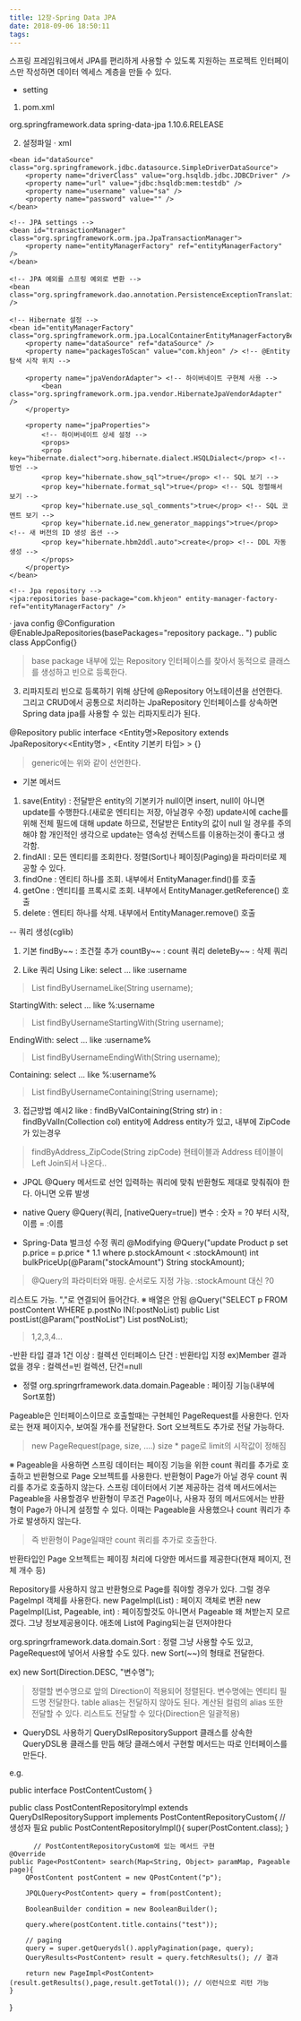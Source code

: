 ```yaml
---
title: 12장-Spring Data JPA
date: 2018-09-06 18:50:11
tags:
---
```


스프링 프레임워크에서 JPA를 편리하게 사용할 수 있도록 지원하는 프로젝트
인터페이스만 작성하면 데이터 엑세스 계층을 만들 수 있다.

- setting
1) pom.xml
<dependency>
    <groupId>org.springframework.data</groupId>
    <artifactId>spring-data-jpa</artifactId>
    <version>1.10.6.RELEASE</version>
</dependency>

2) 설정파일
·  xml
<?xml version="1.0" encoding="UTF-8"?>
<beans xmlns="http://www.springframework.org/schema/beans"
    xmlns:xsi="http://www.w3.org/2001/XMLSchema-instance"
    xmlns:util="http://www.springframework.org/schema/util"
    xmlns:context="http://www.springframework.org/schema/context"
    xmlns:p="http://www.springframework.org/schema/p"
    xmlns:jdbc="http://www.springframework.org/schema/jdbc"
    xmlns:tx="http://www.springframework.org/schema/tx"
    xmlns:jpa="http://www.springframework.org/schema/data/jpa"
    xsi:schemaLocation="http://www.springframework.org/schema/beans
    http://www.springframework.org/schema/beans/spring-beans.xsd
    http://www.springframework.org/schema/util
    http://www.springframework.org/schema/util/spring-util.xsd
    http://www.springframework.org/schema/context
    http://www.springframework.org/schema/context/spring-context.xsd
    http://www.springframework.org/schema/jdbc
    http://www.springframework.org/schema/jdbc/spring-jdbc.xsd
    http://www.springframework.org/schema/tx
    http://www.springframework.org/schema/tx/spring-tx.xsd
    http://www.springframework.org/schema/data/jpa
    http://www.springframework.org/schema/data/jpa/spring-jpa.xsd">

    <bean id="dataSource" class="org.springframework.jdbc.datasource.SimpleDriverDataSource">
        <property name="driverClass" value="org.hsqldb.jdbc.JDBCDriver" />
        <property name="url" value="jdbc:hsqldb:mem:testdb" />
        <property name="username" value="sa" />
        <property name="password" value="" />
    </bean>

    <!-- JPA settings -->
    <bean id="transactionManager" class="org.springframework.orm.jpa.JpaTransactionManager">
        <property name="entityManagerFactory" ref="entityManagerFactory" />
    </bean>

    <!-- JPA 예외를 스프링 예외로 변환 -->
    <bean class="org.springframework.dao.annotation.PersistenceExceptionTranslationPostProcessor" />
     
    <!-- Hibernate 설정 -->
    <bean id="entityManagerFactory" class="org.springframework.orm.jpa.LocalContainerEntityManagerFactoryBean">
        <property name="dataSource" ref="dataSource" />
        <property name="packagesToScan" value="com.khjeon" /> <!-- @Entity 탐색 시작 위치 -->

        <property name="jpaVendorAdapter"> <!-- 하이버네이트 구현체 사용 -->
            <bean class="org.springframework.orm.jpa.vendor.HibernateJpaVendorAdapter" />
        </property>

        <property name="jpaProperties">
            <!-- 하이버네이트 상세 설정 -->
            <props>
            <prop key="hibernate.dialect">org.hibernate.dialect.HSQLDialect</prop> <!-- 방언 -->
            <prop key="hibernate.show_sql">true</prop> <!-- SQL 보기 -->
            <prop key="hibernate.format_sql">true</prop> <!-- SQL 정렬해서 보기 -->
            <prop key="hibernate.use_sql_comments">true</prop> <!-- SQL 코멘트 보기 -->
            <prop key="hibernate.id.new_generator_mappings">true</prop> <!-- 새 버전의 ID 생성 옵션 -->
            <prop key="hibernate.hbm2ddl.auto">create</prop> <!-- DDL 자동 생성 -->
            </props>
        </property>
    </bean>

    <!-- Jpa repository -->
    <jpa:repositories base-package="com.khjeon" entity-manager-factory-ref="entityManagerFactory" />

</beans>

· java config
@Configuration
@EnableJpaRepositories(basePackages="repository package.. ")
public class AppConfig{}

> base package 내부에 있는 Repository 인터페이스를 찾아서 동적으로 클래스를 생성하고 빈으로 등록한다.

3) 리파지토리
빈으로 등록하기 위해 상단에 @Repository 어노테이션을 선언한다.
그리고 CRUD에서 공통으로 처리하는 JpaRepository 인터페이스를 상속하면 Spring data jpa를 사용할 수  있는 리파지토리가 된다.

@Repository
public interface <Entity명>Repository extends JpaRepository<<Entity명> , <Entity 기본키 타입> > {}
> generic에는 위와 같이 선언한다.

- 기본 메서드
1) save(Entity) :
전달받은 entity의 기본키가 null이면 insert, null이 아니면 update를 수행한다.(새로운 엔티티는 저장, 아닐경우 수정)
update시에 cache를 위해 전체 필드에 대해 update 하므로, 전달받은 Entity의 값이 null 일 경우를 주의해야 함
개인적인 생각으로 update는 영속성 컨텍스트를 이용하는것이 좋다고 생각함.
2) findAll : 모든 엔티티를 조회한다. 정렬(Sort)나 페이징(Paging)을 파라미터로 제공할 수 있다.
3) findOne : 엔티티 하나를 조회. 내부에서 EntityManager.find()를 호출
4) getOne : 엔티티를 프록시로 조회. 내부에서 EntityManager.getReference() 호출
5) delete : 엔티티 하나를 삭제. 내부에서 EntityManager.remove() 호출

-- 쿼리 생성(cglib)
1) 기본
findBy~~ : 조건절 추가
countBy~~ : count 쿼리
deleteBy~~ : 삭제 쿼리

2) Like 쿼리
Using Like: select ... like :username
> List<User> findByUsernameLike(String username);

StartingWith: select ... like %:username
> List<User> findByUsernameStartingWith(String username);

EndingWith: select ... like :username%
> List<User> findByUsernameEndingWith(String username);

Containing: select ... like %:username%
>List<User> findByUsernameContaining(String username);

3) 접근방법 예시2
like : findByValContaining(String str)
in : findByValIn(Collection col)
entity에 Address entity가 있고, 내부에 ZipCode가 있는경우
> findByAddress_ZipCode(String zipCode)
현테이블과 Address 테이블이 Left Join되서 나온다..

- JPQL
@Query 메서드로 선언
입력하는 쿼리에 맞춰 반환형도 제대로 맞춰줘야 한다. 아니면 오류 발생

- native Query
@Query(쿼리, [nativeQuery=true])
변수 : 숫자 = ?0 부터 시작, 이름 = :이름

- Spring-Data 벌크성 수정 쿼리
@Modifying
@Query("update Product p set p.price = p.price * 1.1 where p.stockAmount < :stockAmount)
int bulkPriceUp(@Param("stockAmount") String stockAmount);
> @Query의 파라미터와 매핑. 순서로도 지정 가능. :stockAmount 대신 ?0


리스트도 가능. ","로 연결되어 들어간다.
※ 배열은 안됨
@Query("SELECT p FROM postContent WHERE p.postNo IN(:postNoList)
public List<PostContent> postList(@Param("postNoList") List<Long> postNoList);
> 1,2,3,4...

-반환 타입
결과 1건 이상 : 컬렉션 인터페이스
단건 : 반환타입 지정 ex)Member
결과 없을 경우 : 컬렉션=빈 컬렉션, 단건=null

- 정렬
org.springrframework.data.domain.Pageable : 페이징 기능(내부에 Sort포함)

Pageable은 인터페이스이므로 호출할때는 구현체인 PageRequest를 사용한다.
인자로는 현재 페이지수, 보여질 개수를 전달한다. Sort 오브젝트도 추가로 전달 가능하다.
> new PageRequest(page, size, ....)
size * page로 limit의 시작값이 정해짐

※ Pageable을 사용하면 스프링 데이터는 페이징 기능을 위한 count 쿼리를 추가로 호출하고
반환형으로 Page 오브젝트를 사용한다.
반환형이 Page가 아닐 경우 count 쿼리를 추가로 호출하지 않는다.
스프링 데이터에서 기본 제공하는 검색 메서드에서는 Pageable을 사용할경우 반환형이 무조건 Page이나,
사용자 정의 메서드에서는 반환형이 Page가 아니게 설정할 수 있다.
이때는 Pageable을 사용했으나 count 쿼리가 추가로 발생하지 않는다.
> 즉 반환형이 Page일때만 count 쿼리를 추가로 호출한다.

반환타입인 Page 오브젝트는 페이징 처리에 다양한 메서드를 제공한다(현재 페이지, 전체 개수 등)

Repository를 사용하지 않고 반환형으로 Page를 줘야할 경우가 있다.
그럴 경우 PageImpl 객체를 사용한다.
new PageImpl(List<T>) : 페이지 객체로 변환
new PageImpl(List<T>, Pageable, int) : 페이징할것도 아니면서 Pageable 왜 쳐받는지 모르겠다. 그냥 정보제공용이다.
                                                          애초에 List에 Paging되는걸 던져야한다


org.springrframework.data.domain.Sort : 정렬
그냥 사용할 수도 있고, PageRequest에 넣어서 사용할 수도 있다.
new Sort(~~)의 형태로 전달한다.

ex) new Sort(Direction.DESC, "변수명");
> 정렬할 변수명으로 앞의 Direction이 적용되어 정렬된다.
변수명에는 엔티티 필드명 전달한다. table alias는 전달하지 않아도 된다.
계산된 컬럼의 alias 또한 전달할 수 있다. 리스트도 전달할 수 있다(Direction은 일괄적용)

- QueryDSL 사용하기
QueryDslRepositorySupport 클래스를 상속한 QueryDSL용 클래스를 만듬
해당 클래스에서 구현할 메서드는 따로 인터페이스를 만든다.

e.g.

public interface PostContentCustom{
}

public class PostContentRepositoryImpl extends QueryDslRepositorySupport implements PostContentRepositoryCustom{
    // 생성자 필요
    public PostContentRepositoryImpl(){
        super(PostContent.class);
    }

          // PostContentRepositoryCustom에 있는 메서드 구현
    @Override
    public Page<PostContent> search(Map<String, Object> paramMap, Pageable page){
        QPostContent postContent = new QPostContent("p");

        JPQLQuery<PostContent> query = from(postContent);

        BooleanBuilder condition = new BooleanBuilder();

        query.where(postContent.title.contains("test"));
        
        // paging
        query = super.getQuerydsl().applyPagination(page, query);
        QueryResults<PostContent> result = query.fetchResults(); // 결과

        return new PageImpl<PostContent>(result.getResults(),page,result.getTotal()); // 이런식으로 리턴 가능
    }
}

<!-- more -->